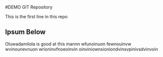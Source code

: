 #DEMO GIT Repository

This is the first line in this repo

## Ipsum Below

Oluwadamilola is good at this mannn wfunoinuon fewnouinvw wvinounevnuon wrioninvfnoeoinvin oinviniownsioniondvinsvpinivsdvinvoin